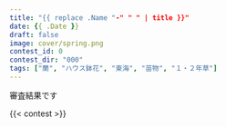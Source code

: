```yaml
---
title: "{{ replace .Name "-" " " | title }}"
date: {{ .Date }}
draft: false
image: cover/spring.png
contest_id: 0
contest_dir: "000"
tags: ["蘭", "ハウス鉢花", "東海", "苗物", "１・２年草"]
---
```

審査結果です

{{< contest >}}
